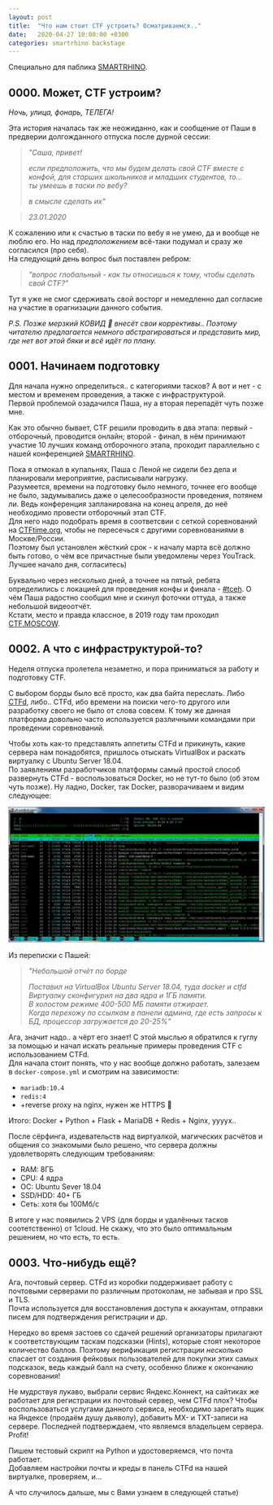 ```yaml
---
layout: post
title:  "Что нам стоит CTF устроить? Осматриваемся.."
date:   2020-04-27 10:00:00 +0300
categories: smartrhino backstage
---
```


Специально для паблика [SMARTRHINO](https://vk.com/smartrhino).

## 0000. Может, CTF устроим?
_Ночь, улица, фонарь, ТЕЛЕГА!_

Эта история началась так же неожиданно, как и сообщение от Паши в предверии долгожданного отпуска после дурной сессии:

>_"Саша, привет!_
>
>_если предположить, что мы будем делать свой CTF вместе с_  
>_конфой, для старших школьников и младших студентов, то..._  
>_ты умеешь в таски по вебу?_
>
>_в смысле сделать их"_

> _23.01.2020_

К сожалению или к счастью в таски по вебу я не умею, да и вообще не люблю его. Но над _предположением_ всё-таки подумал и сразу же согласился (про себя).  
На следующий день вопрос был поставлен ребром:

>_"вопрос глобальный - как ты относишься к тому, чтобы сделать свой CTF?"_  

Тут я уже не смог сдерживать свой восторг и немедленно дал согласие на участие в орагнизации данного события.

_P.S. Позже мерзкий КОВИД :space_invader: внесёт свои коррективы.. Поэтому читателю предлагается немного абстрагироваться и представить мир, где нет вот этой бяки и всё идёт по плану._

## 0001. Начинаем подготовку
Для начала нужно определиться.. с категориями тасков? А вот и нет - с местом и временем проведения, а также с инфраструктурой.  
Первой проблемой озадачился Паша, ну а вторая перепадёт чуть позже мне.  

Как это обычно бывает, CTF решили проводить в два этапа: первый - отборочный, проводится онлайн; второй - финал, в нём принимают участие 10 лучших команд отборочного этапа, проходит параллельно с нашей конференцией [SMARTRHINO](https://www.smartrhino.ru/).

Пока я отмокал в купальнях, Паша с Леной не сидели без дела и планировали мероприятие, расписывали нагрузку.  
Разумеется, времени на подготовку было немного, точнее его вообще не было, задумывались даже о целесообразности проведения, потянем ли. Ведь конференция запланирована на конец апреля, до неё необходимо провести отборочный этап CTF.  
Для него надо подобрать время в соответсвии с сеткой соревнований на [CTFtime.org](https://ctftime.org/), чтобы не пересечься с другими соревнованиями в Москве/России.  
Поэтому был установлен жёсткий срок - к началу марта всё должно быть готово, о чём все причастные были уведомлены через YouTrack. Лучшее начало дня, согласитесь)

Буквально через несколько дней, а точнее на пятый, ребята определились с локацией для проведения конфы и финала - [#tceh](https://tceh.com/). О чём Паша радостно сообщил мне и скинул фоточки оттуда, а также небольшой видеоотчёт.  
Кстати, место и правда классное, в 2019 году там проходил [CTF.MOSCOW](https://ctf.moscow/).

## 0002. А что с инфраструктурой-то?
Неделя отпуска пролетела незаметно, и пора приниматься за работу и подготовку CTF.

С выбором борды было всё просто, как два байта переслать. Либо [CTFd](https://ctfd.io/), либо.. CTFd, ибо времени на поиски чего-то другого или разработку своего не было от слова совсем. К тому же данная платформа довольно часто используется различными командами при проведении соревнований.

Чтобы хоть как-то представлять аппетиты CTFd и прикинуть, какие сервера нам понадобятся, пришлось отыскать VirtualBox и раскать виртуалку с Ubuntu Server 18.04.  
По заявлениям разработчиков платформы самый простой способ развернуть CTFd - воспользоваться Docker, но не тут-то было (об этом чуть позже). Ну ладно, Docker, так Docker, разворачиваем и видим следующее:

![](/img/2020-04-27/ctf-setup-part1/ctfd-load.jpg)

Из переписки с Пашей:

>_"Небольшой отчёт по борде_
>
>_Поставил на VirtualBox Ubuntu Server 18.04, туда docker и ctfd_  
>_Виртуалку сконфигурил на два ядра и 1ГБ памяти._  
>_В холостом режиме 400-500 МБ памяти отжирает._  
>_Когда перехожу по ссылкам в панели админа, где есть запросы к БД, процессор загружается до 20-25%"_

Ага, значит надо.. а чёрт его знает! С этой мыслью я обратился к гуглу за помощью и начал искать реальные примеры проведения CTF с использованием CTFd.  
Для начала стоит понять, что у нас вообще должно работать, залезаем в `docker-compose.yml` и смотрим на зависимости:
- `mariadb:10.4`
- `redis:4`
- +reverse proxy на nginx, нужен же HTTPS :muscle:

Итого: Docker + Python + Flask + MariaDB + Redis + Nginx, уууух..

После сёрфинга, издевательств над виртуалкой, магических расчётов и общения со знакомыми было решено, что сервера должны удовлетворять следующим требованиям:
- RAM: 8ГБ
- CPU: 4 ядра
- ОС: Ubuntu Sever 18.04
- SSD/HDD: 40+ ГБ
- Сеть: хотя бы 100Мб/с

В итоге у нас появились 2 VPS (для борды и удалённых тасков соотетственно) от 1cloud. Не скажу, что это было оптимальным решением, но что есть, то есть.

## 0003. Что-нибудь ещё?
Ага, почтовый сервер. CTFd из коробки поддерживает работу с почтовыми серверами по различным протоколам, не забывая и про SSL и TLS.  
Почта используется для восстановления доступа к аккаунтам, отправки писем для подтверждения регистрации и др.

Нередко во время застоев со сдачей решений организаторы прилагают к соответствующим таскам подсказки (Hints), которые стоят некоторое количество баллов. Поэтому верификация регистрации _несколько_ спасает от создания фейковых пользователей для покупки этих самых подсказок, ведь каждый балл на счету, особенно ближе к окончанию соревнования!

Не мудрствуя лукаво, выбрали сервис Яндекс.Коннект, на сайтиках же работает для регистрации их почтовый сервер, чем CTFd плох?
Чтобы воспользоваться услугами данного сервиса, необходимо зарегать ящик на Яндексе (продаём душу дьяволу), добавить MX- и TXT-записи на сервере. Последней подтверждаем, что являемся владельцем сервера. Profit!

Пишем тестовый скрипт на Python и удостоверяемся, что почта работает.  
Добавляем настройки почты и креды в панель CTFd на нашей виртуалке, проверяем, и...

А что случилось дальше, мы с Вами узнаем в следующей статье)
